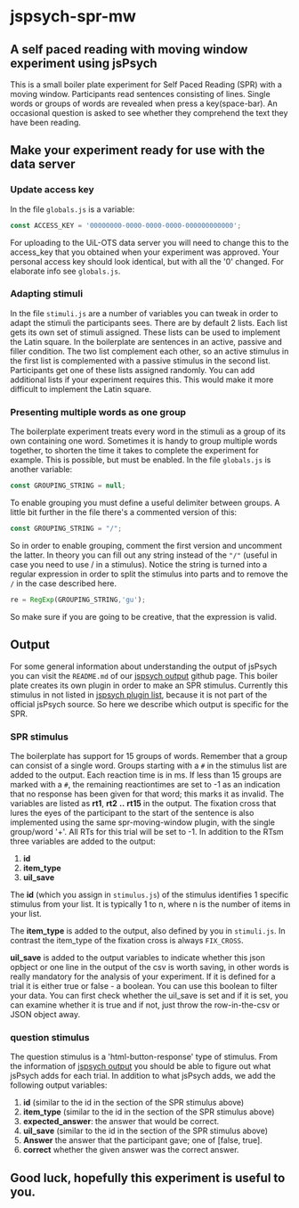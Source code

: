 # jspsych-spr-mw
## A self paced reading with moving window experiment using jsPsych
This is a small boiler plate experiment for Self Paced Reading (SPR) with a
moving window. Participants read sentences consisting of lines. Single
words or groups of words are revealed when press a key(space-bar). An occasional
question is asked to see whether they comprehend the text they have been
reading.

## Make your experiment ready for use with the data server

### Update access key
In the file `globals.js` is a variable:
```javascript
const ACCESS_KEY = '00000000-0000-0000-0000-000000000000';
```
For uploading to the UiL-OTS data server you will need to change
this to the access_key that you obtained when your experiment
was approved. Your personal access key should look identical, but
with all the '0' changed. For elaborate info see `globals.js`.

### Adapting stimuli
In the file `stimuli.js` are a number of variables you can tweak
in order to adapt the stimuli the participants sees. There
are by default 2 lists. Each list gets its own
set of stimuli assigned. These lists can be used to implement
the Latin square. In the boilerplate are sentences in an
active, passive and filler condition. The two list complement
each other, so an active stimulus in the first list is complemented
with a passive stimulus in the second list. Participants get one of these
lists assigned randomly. You can add additional lists if your experiment
requires this. This would make it more difficult
to implement the Latin square.

### Presenting multiple words as one group
The boilerplate experiment treats every word in the stimuli as a
group of its own containing one word. Sometimes it is handy to group
multiple words together, to shorten the time it takes to complete the
experiment for example. This is possible, but must be enabled. In the file
`globals.js` is another variable:
```javascript
const GROUPING_STRING = null;
```
To enable grouping you must define a useful delimiter between groups.
A little bit further in the file there's a commented version of this:
```javascript
const GROUPING_STRING = "/";
```
So in order to enable grouping, comment the first version and uncomment
the latter. In theory you can fill out any string instead of the `"/"`
(useful in case you need to use / in a stimulus).
Notice the string is turned into a regular expression in order to split
the stimulus into parts and to remove the `/` in the case described here.
```javascript
re = RegExp(GROUPING_STRING,'gu');
```
So make sure if you are going to be creative, that the expression is valid.

## Output
For some general information about understanding the output of jsPsych you
can visit the `README.md` of our [jspsych output][1] github page. This boiler
plate creates its own plugin in order to make an SPR stimulus. Currently this
stimulus in not listed in [jspsych plugin list][2], because it is not part of
the official jsPsych source. So here we describe which output is specific for
the SPR.

### SPR stimulus
The boilerplate has support for 15 groups of words. Remember that a group can
consist of a single word. Groups starting with a `#` in the stimulus list are
added to the output. Each reaction time is in ms. If less than 15 groups are
marked with a `#`, the remaining reactiontimes are set to -1 as an indication
that no response has been given for that word; this marks it as
invalid. The variables are listed as **rt1**, **rt2** **..** **rt15** in the output.
The fixation cross that lures the eyes of the participant to the start of the
sentence is also implemented using the same spr-moving-window plugin, with the
single group/word '+'. All RTs for this trial will be set to -1.
In addition to the RTsm three variables are added to the output:

1. **id**
2. **item_type**
3. **uil_save**

The **id** (which you assign in `stimulus.js`) of the stimulus identifies 1
specific stimulus from your list. It is typically 1 to n, where n is the number
of items in your list. 

The **item_type** is added to the output, also defined by you in `stimuli.js`.
In contrast the item_type of the fixation cross is always ```FIX_CROSS```.

**uil_save** is added to the output variables to indicate whether this
json opbject or one line in the output of the csv is worth saving, in other
words is really mandatory for the analysis of your experiment. If it is defined
for a trial it is either true or false - a boolean. You can use this boolean 
to filter your data. You can first check whether the uil_save is set and
if it is set, you can examine whether it is true and if not, just throw the
row-in-the-csv or JSON object away.

### question stimulus
The question stimulus is a 'html-button-response' type of stimulus. From the
information of [jspsych output][1] you should be able to figure out what jsPsych
adds for each trial. In addition to what jsPsych adds, we add the following
output variables:

1. **id** (similar to the id in the section of the SPR stimulus above)
2. **item_type** (similar to the id in the section of the SPR stimulus above)
3. **expected_answer**: the answer that would be correct.
4. **uil_save** (similar to the id in the section of the SPR stimulus above)
5. **Answer** the answer that the participant gave; one of [false, true].
6. **correct** whether the given answer was the correct answer.

## Good luck, hopefully this experiment is useful to you.

[1]:<https://github.com/UiL-OTS-labs/jspsych-output>
[2]:<https://www.jspsych.org/plugins/overview/#list-of-available-plugins>
